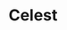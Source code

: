 ---
codehost: https://github.com/https://github.com/celest-dev/celest
linkedin: https://linkedin.com/in/dillon-nys
logohandle: celestdev
sort: celest
title: Celest
twitter: https://x.com/celest_dev
website: https://celest.dev/
---
